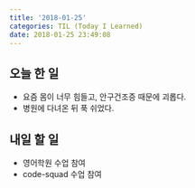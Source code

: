 ```yaml
---
title: '2018-01-25'
categories: TIL (Today I Learned)
date: 2018-01-25 23:49:08
---
```


## 오늘 한 일
  * 요즘 몸이 너무 힘들고, 안구건조증 때문에 괴롭다. 
  * 병원에 다녀온 뒤 푹 쉬었다.

## 내일 할 일

* 영어학원 수업 참여
* code-squad 수업 참여
